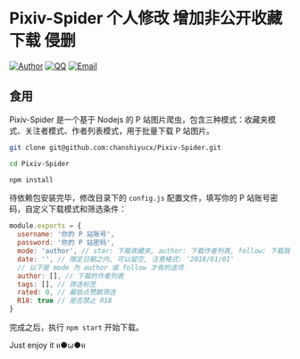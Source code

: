 # Pixiv-Spider  个人修改 增加非公开收藏下载 侵删
[![Author](https://img.shields.io/badge/author-chanshiyucx-blue.svg?style=flat-square)](https://chanshiyu.com)
[![QQ](https://img.shields.io/badge/QQ-1124590931-blue.svg?style=flat-square)](http://wpa.qq.com/msgrd?v=3&uin=&site=qq&menu=yes)
[![Email](https://img.shields.io/badge/Emali%20me-1124590931@qq.com-green.svg?style=flat-square)]()

## 食用
Pixiv-Spider 是一个基于 Nodejs 的 P 站图片爬虫，包含三种模式：收藏夹模式、关注者模式、作者列表模式，用于批量下载 P 站图片。

```bash
git clone git@github.com:chanshiyucx/Pixiv-Spider.git

cd Pixiv-Spider

npm install
```

待依赖包安装完毕，修改目录下的 `config.js` 配置文件，填写你的 P 站账号密码，自定义下载模式和筛选条件：
```js
module.exports = {
  username: '你的 P 站账号',
  password: '你的 P 站密码',
  mode: 'author', // star: 下载收藏夹, author: 下载作者列表, follow: 下载我关注的作者
  date: '', // 限定日期之内, 可以留空, 注意格式: '2018/01/01'
  // 以下是 mode 为 author 或 follow 才有的选项
  author: [], // 下载的作者列表
  tags: [], // 筛选标签
  rated: 0, // 最低点赞数筛选
  R18: true // 是否禁止 R18
}
```

完成之后，执行 `npm start` 开始下载。 

Just enjoy it ฅ●ω●ฅ

